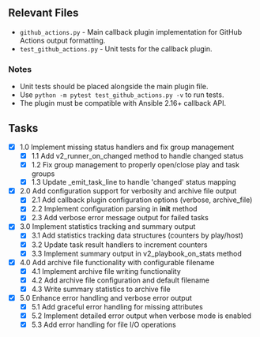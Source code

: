 ## Relevant Files

- `github_actions.py` - Main callback plugin implementation for GitHub Actions output formatting.
- `test_github_actions.py` - Unit tests for the callback plugin.

### Notes

- Unit tests should be placed alongside the main plugin file.
- Use `python -m pytest test_github_actions.py -v` to run tests.
- The plugin must be compatible with Ansible 2.16+ callback API.

## Tasks

- [x] 1.0 Implement missing status handlers and fix group management
  - [x] 1.1 Add v2_runner_on_changed method to handle changed status
  - [x] 1.2 Fix group management to properly open/close play and task groups
  - [x] 1.3 Update _emit_task_line to handle 'changed' status mapping
- [x] 2.0 Add configuration support for verbosity and archive file output
  - [x] 2.1 Add callback plugin configuration options (verbose, archive_file)
  - [x] 2.2 Implement configuration parsing in __init__ method
  - [x] 2.3 Add verbose error message output for failed tasks
- [x] 3.0 Implement statistics tracking and summary output
  - [x] 3.1 Add statistics tracking data structures (counters by play/host)
  - [x] 3.2 Update task result handlers to increment counters
  - [x] 3.3 Implement summary output in v2_playbook_on_stats method
- [x] 4.0 Add archive file functionality with configurable filename
  - [x] 4.1 Implement archive file writing functionality
  - [x] 4.2 Add archive file configuration and default filename
  - [x] 4.3 Write summary statistics to archive file
- [x] 5.0 Enhance error handling and verbose error output
  - [x] 5.1 Add graceful error handling for missing attributes
  - [x] 5.2 Implement detailed error output when verbose mode is enabled
  - [x] 5.3 Add error handling for file I/O operations
